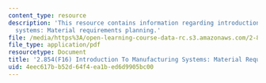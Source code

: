 ```yaml
---
content_type: resource
description: 'This resource contains information regarding introduction to manufacturing
  systems: Material requirements planning.'
file: /media/https%3A/open-learning-course-data-rc.s3.amazonaws.com/2-854-introduction-to-manufacturing-systems-fall-2016/4eec617bb52d64f4ea1bed6d9905bc00_MIT2_854F16_MatrialRequire.pdf
file_type: application/pdf
resourcetype: Document
title: '2.854(F16) Introduction To Manufacturing Systems: Material Requirements Planning'
uid: 4eec617b-b52d-64f4-ea1b-ed6d9905bc00
---
```

